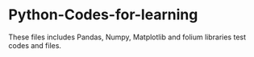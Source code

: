 # Python-Codes-for-learning
These files includes Pandas, Numpy, Matplotlib and folium libraries test codes and files.

